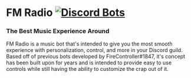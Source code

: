 # FM Radio [![Discord Bots](https://discordbots.org/api/widget/status/255933783293820928.svg)](https://discordbots.org/bot/255933783293820928)
### The Best Music Experience Around
FM Radio is a music bot that's intended to give you the most smooth experience with personalization, control, and more in your Discord guild. Based off of previous bots developed by FireController#1847, it's concept has been built upon for years and is intended to provide easy to use controls while still having the ability to customize the crap out of it.
